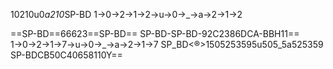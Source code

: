 1‌0‌2‌1‌0‌u‌0‌_‌a‌2‌1‌0‌_‌S‌P‌-‌B‌D
1→0→2→1→2→u→0→_→a→2→1→2

==SP-BD==66623==SP-BD==
SP-BD-SP-BD-92C2386DCA-BBH11==
1→0→2→1→7→u→0→_→a→2→1→7
SP_BD<®>1505253595u505_5a525359
SP-BDCB50C40658110Y==
